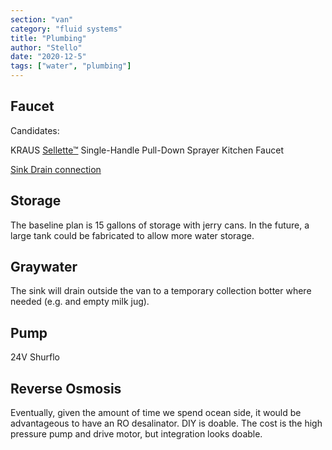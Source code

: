 ```yaml
---
section: "van"
category: "fluid systems"
title: "Plumbing"
author: "Stello"
date: "2020-12-5"
tags: ["water", "plumbing"]
---
```


## Faucet

Candidates:

KRAUS [Sellette™](https://www.kraususa.com/catalogsearch/result/?q=Sellette) Single-Handle Pull-Down Sprayer Kitchen Faucet

[Sink Drain connection](https://www.amazon.com/Ambassador-Marine-Brushed-Finish-Strainer/dp/B00GD8RY7K/ref=pd_rhf_ee_s_bmx_0_7/132-6172178-6878621?_encoding=UTF8&pd_rd_i=B00GD8RY7K&pd_rd_r=c5ead015-bd52-4676-851c-ed77fa559e6c&pd_rd_w=lIYF5&pd_rd_wg=9EE78&pf_rd_p=ab01b43d-20a4-41f2-b80b-e4dd747d1a01&pf_rd_r=KWM085Z2HEQC6C1JMNZG&psc=1&refRID=KWM085Z2HEQC6C1JMNZG)

## Storage

The baseline plan is 15 gallons of storage with jerry cans.  In the future, a large tank could be fabricated to allow more water storage.

## Graywater

The sink will drain outside the van to a temporary collection botter where needed (e.g. and empty milk jug).

## Pump

24V Shurflo

## Reverse Osmosis

Eventually, given the amount of time we spend ocean side, it would be advantageous to have an RO desalinator.  DIY is doable.  The cost is the high pressure pump and drive motor, but integration looks doable.